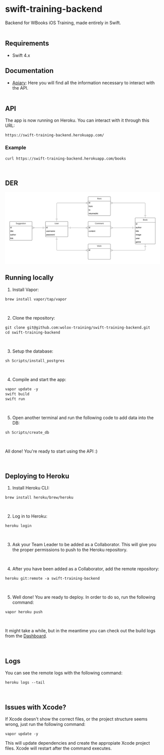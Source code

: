 # swift-training-backend

Backend for WBooks iOS Training, made entirely in Swift.
<br/><br/>

## Requirements
* Swift 4.x

## Documentation
* [Apiary](https://wbooksbackend.docs.apiary.io/): Here you will find all the information necessary to interact with the API.<br/><br/>


## API
The app is now running on Heroku. You can interact with it through this URL: <br/>
```
https://swift-training-backend.herokuapp.com/
```

### Example
```
curl https://swift-training-backend.herokuapp.com/books
```
<br/>


## DER

![alt text](https://github.com/wolox-training/swift-training-backend/blob/master/DER.png)
<br/>

## Running locally


1) Install Vapor:
```
brew install vapor/tap/vapor
```
<br/>

2) Clone the repository:
```
git clone git@github.com:wolox-training/swift-training-backend.git
cd swift-training-backend
```
<br/>

3) Setup the database:
```
sh Scripts/install_postgres
```
<br/>

4) Compile and start the app:
```
vapor update -y
swift build
swift run
```
<br/>

5) Open another terminal and run the following code to add data into the DB:
```
sh Scripts/create_db
```
<br/>

All done! You're ready to start using the API :)

<br/>

## Deploying to Heroku

1) Install Heroku CLI:
```
brew install heroku/brew/heroku
```
<br/>

2) Log in to Heroku:
```
heroku login
```
<br/>

3) Ask your Team Leader to be added as a Collaborator. This will give you the proper permissions to push to the Heroku repository.
<br/>

4) After you have been added as a Collaborator, add the remote repository:
```
heroku git:remote -a swift-training-backend
```
<br/>

5) Well done! You are ready to deploy. In order to do so, run the following command:
```
vapor heroku push
```
<br/>

It might take a while, but in the meantime you can check out the build logs from the [Dashboard](https://dashboard.heroku.com/apps/swift-training-backend/activity).

<br/>

## Logs

You can see the remote logs with the following command:
```
heroku logs --tail
```

<br/>

## Issues with Xcode?

If Xcode doesn't show the correct files, or the project structure seems wrong, just run the following command:
```
vapor update -y
```
This will update dependencies and create the appropiate Xcode project files. Xcode will restart after the command executes.


